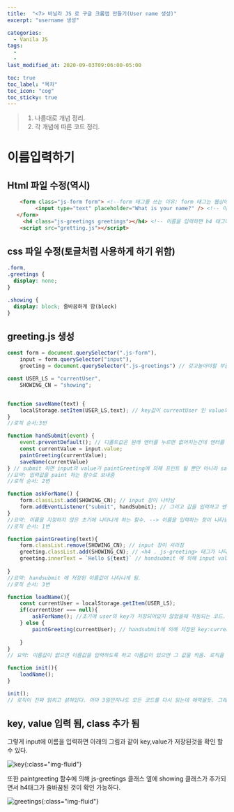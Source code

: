 ```yaml
---
title:  "<7> 바닐라 JS 로 구글 크롬앱 만들기(User name 생성)"
excerpt: "username 생성"

categories:
  - Vanila JS
tags:
  - 
  - 
last_modified_at: 2020-09-03T09:06:00-05:00

toc: true
toc_label: "목차"
toc_icon: "cog"
toc_sticky: true
---
```


> 1. 나름대로 개념 정리.  
> 2. 각 개념에 따른 코드 정리.  

# 이름입력하기

## Html 파일 수정(역시)

```html
    <form class="js-form form"> <!--form 태그를 쓰는 이유: form 태그는 웹상에 구현되는 공간을 생성하는 거고 div는 단순히 구역을 구분할때 쓰는 태그이다. -->
         <input type="text" placeholder="What is your name?" /> <!-- 이름을 입력할 박스를 생성 -->
   </form>
     <h4 class="js-greetings greetings"></h4> <!-- 이름을 입력하면 h4 태그에 나타나게 됨 -->
    <script src="gretting.js"></script>

```
## css 파일 수정(토글처럼 사용하게 하기 위함)

```css
.form,
.greetings {
  display: none;
}

.showing {
  display: block; 줄바꿈하게 함(block)
}
```

## greeting.js 생성

```javascript
const form = document.querySelector(".js-form"),
    input = form.querySelector("input"),
    greeting = document.querySelector(".js-greetings") // 갖고놀아야할 부품을 3개 지정.

const USER_LS = "currentUser",
    SHOWING_CN = "showing";   


function saveName(text) {
    localStorage.setItem(USER_LS,text); // key값이 currentUser 인 value의 값으로 text 가 저장됨
}
//로직 순서:3번

function handSubmit(event) {
    event.preventDefault(); // 디폴트값은 원래 엔터를 누르면 없어지는건데 엔터를 눌러도 그대로 남아있게 했다.
    const currentValue = input.value;
    paintGreeting(currentValue);
    saveName(currentValue)
} // submit 하면 input의 value가 paintGreeting에 의해 프린트 될 뿐만 아니라 savename 에 의해 세팅/저장된다. 그래서 새로고침해도 더이상 없어지지 않음
//요약: 입력값을 paint 하는 함수로 보내줌
//로직 순서: 2번

function askForName() {
    form.classList.add(SHOWING_CN); // input 창이 나타남
    form.addEventListener("submit", handSubmit); // 그리고 값을 입력하고 엔터를 누르면 입력된 값이 handsubmit으로 이동.
}
//요약: 이름을 지정하지 않은 초기에 나타나게 하는 함수. --> 이름을 입력하는 창이 나타남. 그리고 그걸 입력하면 submit 하는 함수로 보내줌
//로직 순서: 1번

function paintGreeting(text){
    form.classList.remove(SHOWING_CN); // input 창이 사라짐
    greeting.classList.add(SHOWING_CN); // <h4 . js-greeting> 태그가 나타남
    greeting.innerText = `Hello ${text}` // handsubmit 에 의해 input value가 나타남
  
}
//요약: handsubmit 에 저장된 이름값이 나타나게 됨.
//로직 순서: 3번

function loadName(){
    const currentUser = localStorage.getItem(USER_LS);
    if(currentUser === null){
        askForName(); //초기에 user의 key가 저장되어있지 않았을때 작동되는 코드.
    } else {
        paintGreeting(currentUser); // handsubmit에 의해 저장된 key:currentuser에 해당되는 value값이 paintGreeting의 argument 로 입력됨.
        
    }
}
// 요약: 이름값이 없으면 이름값을 입력하도록 하고 이름값이 있으면 그 값을 띄움. 로직을 시작하고 관리하는 지휘관.

function init(){
    loadName();
}

init();
// 로직이 진짜 얽히고 섥혀있다. 아마 3일만지나도 모든 코드를 다시 읽는데 애먹을듯. 그래서 네이밍, 코드주석이 진짜 중요하겠구나를 느낀다. 이러한 로직을 짜는 니콜라스도 대단타진짜.
```

## key, value 입력 됨, class 추가 됨
 
그렇게 input에 이름을 입력하면 아래의 그림과 같이 key,value가 저장된것을 확인 할 수 있다. 

![key](https://yeonghunko.github.io/assets/img/vanila/key.png){:class="img-fluid"}

또한 paintgreeting 함수에 의해 js-greetings 클래스 옆에 showing 클래스가 추가되면서 h4태그가 줄바꿈된 것이 확인 가능하다.

![greetings](https://yeonghunko.github.io/assets/img/vanila/greetings.png){:class="img-fluid"}




